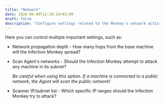 ```yaml
---
title: "Network"
date: 2020-06-09T12:20:14+03:00
draft: false
description: "Configure settings related to the Monkey's network activity."
---
```


Here you can control multiple important settings, such as:

* Network propagation depth - How many hops from the base machine will the Infection Monkey spread?
* Scan Agent's networks - Should the Infection Monkey attempt to attack any machine in its subnet?

  _Be careful when using this option. If a machine is connected to a public network, the Agent will scan the public network!_
* Scanner IP/subnet list - Which specific IP ranges should the Infection Monkey try to attack?
